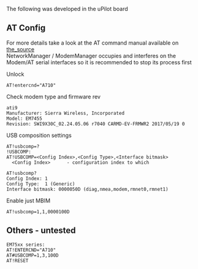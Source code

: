 The following was developed in the uPilot board 

## AT Config

For more details take a look at the AT command manual available on [the_source](https://source.sierrawireless.com)  
NetworkManager / ModemManager occupies and interferes on the Modem/AT serial interfaces so it is recommended to stop its process first  

Unlock  
```
AT!entercnd="A710"
```

Check modem type and firmware rev
```
ati9                                                                            
Manufacturer: Sierra Wireless, Incorporated                                     
Model: EM7455                                                                   
Revision: SWI9X30C_02.24.05.06 r7040 CARMD-EV-FRMWR2 2017/05/19 0
```

USB composition settings

```
AT!usbcomp=?
!USBCOMP:                                                                       
AT!USBCOMP=<Config Index>,<Config Type>,<Interface bitmask>                     
  <Config Index>      - configuration index to which

AT!usbcomp?                                                                     
Config Index: 1                                                                 
Config Type:  1 (Generic)                                                       
Interface bitmask: 0000050D (diag,nmea,modem,rmnet0,rmnet1)
```

Enable just MBIM 

```
AT!usbcomp=1,1,0000100D
```


## Others - untested


```
EM75xx series:
AT!ENTERCND="A710"
AT#USBCOMP=1,3,100D
AT!RESET
```
